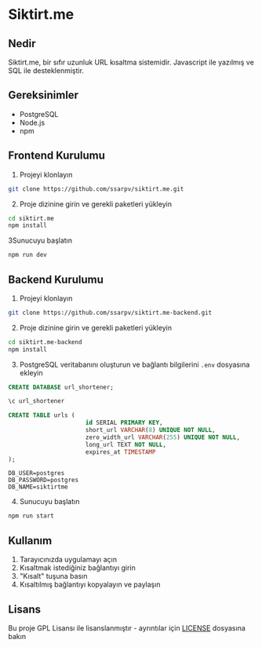 # Siktirt.me

## Nedir

Siktirt.me, bir sıfır uzunluk URL kısaltma sistemidir. Javascript ile yazılmış ve SQL ile desteklenmiştir.

## Gereksinimler

- PostgreSQL
- Node.js
- npm

## Frontend Kurulumu

1. Projeyi klonlayın

```bash
git clone https://github.com/ssarpv/siktirt.me.git
```

2. Proje dizinine girin ve gerekli paketleri yükleyin

```bash
cd siktirt.me
npm install
```

3Sunucuyu başlatın

```bash
npm run dev
```

## Backend Kurulumu

1. Projeyi klonlayın

```bash
git clone https://github.com/ssarpv/siktirt.me-backend.git
```

2. Proje dizinine girin ve gerekli paketleri yükleyin

```bash
cd siktirt.me-backend
npm install
```

3. PostgreSQL veritabanını oluşturun ve bağlantı bilgilerini `.env` dosyasına ekleyin

```sql
CREATE DATABASE url_shortener;

\c url_shortener

CREATE TABLE urls (
                      id SERIAL PRIMARY KEY,
                      short_url VARCHAR(8) UNIQUE NOT NULL,
                      zero_width_url VARCHAR(255) UNIQUE NOT NULL,
                      long_url TEXT NOT NULL,
                      expires_at TIMESTAMP
);
```

```env
DB_USER=postgres
DB_PASSWORD=postgres
DB_NAME=siktirtme
```

4. Sunucuyu başlatın

```bash
npm run start
```

## Kullanım

1. Tarayıcınızda uygulamayı açın
2. Kısaltmak istediğiniz bağlantıyı girin
3. "Kısalt" tuşuna basın
4. Kısaltılmış bağlantıyı kopyalayın ve paylaşın

## Lisans

Bu proje GPL Lisansı ile lisanslanmıştır - ayrıntılar için [LICENSE](LICENSE) dosyasına bakın